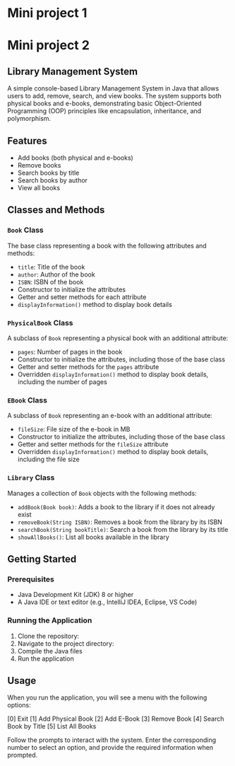 # Mini project 1

# Mini project 2
## Library Management System

A simple console-based Library Management System in Java that allows users to add, remove, search, and view books. The system supports both physical books and e-books, demonstrating basic Object-Oriented Programming (OOP) principles like encapsulation, inheritance, and polymorphism.

## Features

- Add books (both physical and e-books)
- Remove books
- Search books by title
- Search books by author
- View all books

## Classes and Methods

### `Book` Class
The base class representing a book with the following attributes and methods:
- `title`: Title of the book
- `author`: Author of the book
- `ISBN`: ISBN of the book
- Constructor to initialize the attributes
- Getter and setter methods for each attribute
- `displayInformation()` method to display book details

### `PhysicalBook` Class
A subclass of `Book` representing a physical book with an additional attribute:
- `pages`: Number of pages in the book
- Constructor to initialize the attributes, including those of the base class
- Getter and setter methods for the `pages` attribute
- Overridden `displayInformation()` method to display book details, including the number of pages

### `EBook` Class
A subclass of `Book` representing an e-book with an additional attribute:
- `fileSize`: File size of the e-book in MB
- Constructor to initialize the attributes, including those of the base class
- Getter and setter methods for the `fileSize` attribute
- Overridden `displayInformation()` method to display book details, including the file size

### `Library` Class
Manages a collection of `Book` objects with the following methods:
- `addBook(Book book)`: Adds a book to the library if it does not already exist
- `removeBook(String ISBN)`: Removes a book from the library by its ISBN
- `searchBook(String bookTitle)`: Search a book from the library by its title
- `showAllBooks()`: List all books available in the library

## Getting Started

### Prerequisites

- Java Development Kit (JDK) 8 or higher
- A Java IDE or text editor (e.g., IntelliJ IDEA, Eclipse, VS Code)

### Running the Application

1. Clone the repository:
2. Navigate to the project directory:
3. Compile the Java files
4. Run the application

## Usage

When you run the application, you will see a menu with the following options:

[0] Exit
[1] Add Physical Book
[2] Add E-Book
[3] Remove Book
[4] Search Book by Title
[5] List All Books

Follow the prompts to interact with the system. Enter the corresponding number to select an option, and provide the required information when prompted.
